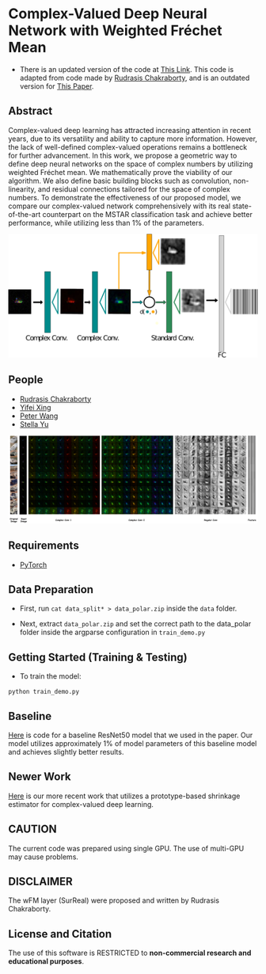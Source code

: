 # Complex-Valued Deep Neural Network with Weighted Fréchet Mean

- There is an updated version of the code at [This Link](https://github.com/sutkarsh/cds). This code is adapted from code made by [Rudrasis Chakraborty](https://github.com/rudra1988), and is an outdated version for [This Paper](https://arxiv.org/abs/1906.10048). 

## Abstract

Complex-valued deep learning has attracted increasing attention in recent years, due to its versatility and ability to capture more information. However, the lack of well-defined complex-valued operations remains a bottleneck for further advancement. In this work, we propose a geometric way to define deep neural networks on the space of complex numbers by utilizing weighted Fréchet mean. We mathematically prove the viability of our algorithm. We also define basic building blocks such as convolution, non-linearity, and residual connections tailored for the space of complex numbers. To demonstrate the effectiveness of our proposed model, we compare our complex-valued network comprehensively with its real state-of-the-art counterpart on the MSTAR classification task and achieve better performance, while utilizing less than 1% of the parameters. 


<img src='./assets/summary.png' width=800>

## People
- [Rudrasis Chakraborty](https://github.com/rudra1988)
- [Yifei Xing](mailto:xingyifei2016@berkeley.edu) 
- [Peter Wang](mailto:peterwg@berkeley.edu)
- [Stella Yu](mailto:stellayu@berkeley.edu)


<img src='./assets/results_merge.png' width=800>

## Requirements
* [PyTorch](https://pytorch.org/)

## Data Preparation

- First, run `cat data_split* > data_polar.zip` inside the `data` folder.

- Next, extract `data_polar.zip` and set the correct path to the data_polar folder inside the argparse configuration in `train_demo.py`


## Getting Started (Training & Testing)


- To train the model: 
```
python train_demo.py
```

## Baseline
[Here](https://github.com/xingyifei2016/MSTAR_baseline) is code for a baseline ResNet50 model that we used in the paper. Our model utilizes approximately 1% of model parameters of this baseline model and achieves slightly better results.

## Newer Work
[Here](https://github.com/xingyifei2016/shrinkage_demo) is our more recent work that utilizes a prototype-based shrinkage estimator for complex-valued deep learning.


## CAUTION
The current code was prepared using single GPU. The use of multi-GPU may cause problems. 

## DISCLAIMER
The wFM layer (SurReal) were proposed and written by Rudrasis Chakraborty.

## License and Citation
The use of this software is RESTRICTED to **non-commercial research and educational purposes**.
